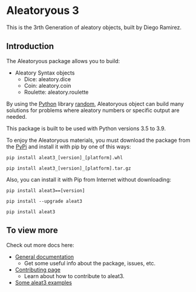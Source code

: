 # Aleatoryous 3

This is the 3rth Generation of aleatory objects, built by Diego
Ramirez.

## Introduction

The Aleatoryous package allows you to build:

- Aleatory Syntax objects
  - Dice: aleatory.dice
  - Coin: aleatory.coin
  - Roulette: aleatory.roulette

By using the [Python](http://python.org) library [random](http://docs.python.org/3.8/library/random), Aleatoryous object can build many solutions
for problems where aleatory numbers or specific output are needed.

This package is built to be used with Python versions 3.5 to 3.9.

To enjoy the Aleatoryous materials, you must download the package from the [PyPi](http://pypi.org/project/aleat3#files)
and install it with pip by one of this ways:

```
pip install aleat3_[version]_[platform].whl

pip install aleat3_[version]_[platform].tar.gz
```

Also, you can install it with Pip from Internet without downloading:

```
pip install aleat3==[version]

pip install --upgrade aleat3

pip install aleat3
```

## To view more

Check out more docs here:

- [General documentation](http://github.com/diddileija/aleat3/DOCUMENTATION.md)
  - Get some useful info about the package, issues, etc.
- [Contributing page](http://github.com/diddileija/aleat3/CONTRIBUTE.md)
  - Learn about how to contribute to aleat3.
- [Some aleat3 examples](http://github.com/diddileija/aleat3/SOLUTIONS.md)
